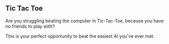 <h2>Tic Tac Toe</h2>

<p>Are you struggling beating the computer in Tic-Tac-Toe, because you have no friends to play with?</p>
<p>This is your perfect opportunity to beat the easiest AI you've ever met.</p>
